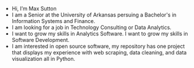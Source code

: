 - Hi, I’m Max Sutton
- I am a Senior at the University of Arkansas persuing a Bachelor's in Information Systems and Finance.
- I am looking for a job in Technology Consulting or Data Analytics.
- I want to grow my skills in Analytics Software. I want to grow my skills in Software Development.
- I am interested in open source software, my repository has one project that displays my experience with web scraping, data cleaning, and data visualization all in Python.
<!---
maxsttn1/maxsttn1 is a ✨ special ✨ repository because its `README.md` (this file) appears on your GitHub profile.
You can click the Preview link to take a look at your changes.
--->
